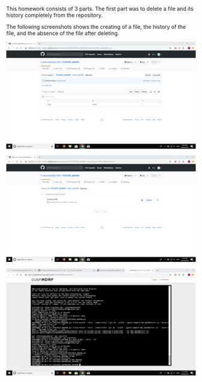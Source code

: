 This homework consists of 3 parts. The first part was to delete a file and its history completely from the repository. 

The following screenshots shows the creating of a file, the history of the file, and the absence of the file after deleting.

![Alt text](screenshots/HW3_repo.PNG)

![Alt text](screenshots/HW3_history.PNG)

![Alt text](screenshots/HW3_after.PNG)
